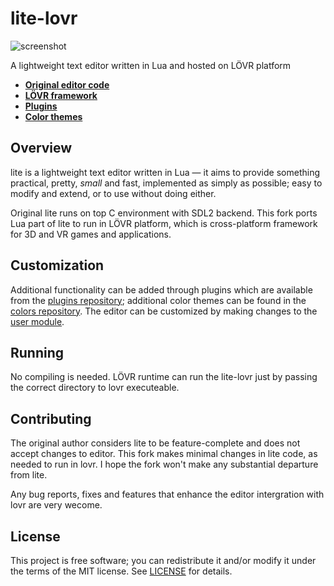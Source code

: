 # lite-lovr
![screenshot](https://user-images.githubusercontent.com/3920290/81471642-6c165880-91ea-11ea-8cd1-fae7ae8f0bc4.png)

A lightweight text editor written in Lua and hosted on LÖVR platform

* **[Original editor code](https://github.com/rxi/lite)**
* **[LÖVR framework](https://github.com/bjornbytes/lovr)**
* **[Plugins](https://github.com/rxi/lite-plugins)**
* **[Color themes](https://github.com/rxi/lite-colors)**

## Overview
lite is a lightweight text editor written in Lua — it aims to provide
something practical, pretty, *small* and fast, implemented as simply as
possible; easy to modify and extend, or to use without doing either.

Original lite runs on top C environment with SDL2 backend. This fork
ports Lua part of lite to run in LÖVR platform, which is cross-platform
framework for 3D and VR games and applications.

## Customization
Additional functionality can be added through plugins which are available from
the [plugins repository](https://github.com/rxi/lite-plugins); additional color
themes can be found in the [colors repository](https://github.com/rxi/lite-colors).
The editor can be customized by making changes to the
[user module](data/user/init.lua).

## Running
No compiling is needed. LÖVR runtime can run the lite-lovr just by passing the
correct directory to lovr executeable.

## Contributing
The original author considers lite to be feature-complete and does not accept
changes to editor. This fork makes minimal changes in lite code, as needed to
run in lovr. I hope the fork won't make any substantial departure from lite.

Any bug reports, fixes and features that enhance the editor intergration with
lovr are very wecome.

## License
This project is free software; you can redistribute it and/or modify it under
the terms of the MIT license. See [LICENSE](LICENSE) for details.
